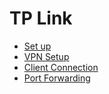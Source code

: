 # TP Link

* [Set up](Network/Tp-Link%20VPN%20Router//Set%20up.md)
* [VPN Setup](Network/Tp-Link%20VPN%20Router/VPN%20Setup.md)
* [Client Connection](Network/Tp-Link%20VPN%20Router/Client%20-%20L2TP%20Over%20IPSec.md)
* [Port Forwarding](Network/Tp-Link%20VPN%20Router/Port%20Fowarding.md)